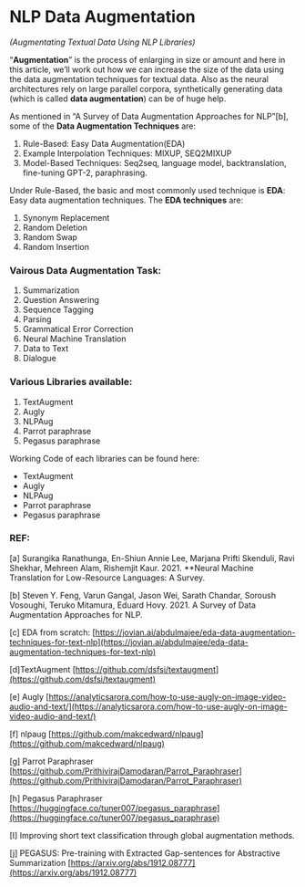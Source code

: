 # NLP Data Augmentation

*(Augmentating Textual Data Using NLP Libraries)*

“**Augmentation**” is the process of enlarging in size or amount and here in this article, we’ll work out how we can increase the size of the data using the data augmentation techniques for textual data. Also as the neural architectures rely on large parallel corpora, synthetically generating data (which is called **data augmentation**) can be of huge help.

As mentioned in “A Survey of Data Augmentation Approaches for NLP”[b], some of the **Data Augmentation Techniques** are:

1. Rule-Based: Easy Data Augmentation(EDA)
2. Example Interpolation Techniques: MIXUP, SEQ2MIXUP
3. Model-Based Techniques: Seq2seq, language model, backtranslation, fine-tuning GPT-2, paraphrasing.

Under Rule-Based, the basic and most commonly used technique is **EDA**: Easy data augmentation techniques. The **EDA techniques** are:

1. Synonym Replacement
2. Random Deletion
3. Random Swap
4. Random Insertion

### **Vairous Data Augmentation Task**:

1. Summarization
2. Question Answering
3. Sequence Tagging
4. Parsing
5. Grammatical Error Correction
6. Neural Machine Translation
7. Data to Text
8. Dialogue

### **Various Libraries available:**

1. TextAugment
2. Augly
3. NLPAug
4. Parrot paraphrase
5. Pegasus paraphrase

Working Code of each libraries can be found here:

* TextAugment
* Augly
* NLPAug
* Parrot paraphrase
* Pegasus paraphrase

### REF:

[a] Surangika Ranathunga, En-Shiun Annie Lee, Marjana Prifti Skenduli, Ravi Shekhar, Mehreen Alam, Rishemjit Kaur. 2021. **Neural Machine Translation for Low-Resource Languages: A Survey.

[b] Steven Y. Feng, Varun Gangal, Jason Wei, Sarath Chandar, Soroush Vosoughi, Teruko Mitamura, Eduard Hovy. 2021. A Survey of Data Augmentation Approaches for NLP.

[c] EDA from scratch: [https://jovian.ai/abdulmajee/eda-data-augmentation-techniques-for-text-nlp](https://jovian.ai/abdulmajee/eda-data-augmentation-techniques-for-text-nlp)

[d]TextAugment [https://github.com/dsfsi/textaugment](https://github.com/dsfsi/textaugment)

[e] Augly [https://analyticsarora.com/how-to-use-augly-on-image-video-audio-and-text/](https://analyticsarora.com/how-to-use-augly-on-image-video-audio-and-text/)

[f] nlpaug [https://github.com/makcedward/nlpaug](https://github.com/makcedward/nlpaug)

[g] Parrot Paraphraser [https://github.com/PrithivirajDamodaran/Parrot_Paraphraser](https://github.com/PrithivirajDamodaran/Parrot_Paraphraser)

[h] Pegasus Paraphraser [https://huggingface.co/tuner007/pegasus_paraphrase](https://huggingface.co/tuner007/pegasus_paraphrase)

[I] Improving short text classification through global augmentation methods.

[j] PEGASUS: Pre-training with Extracted Gap-sentences for Abstractive Summarization [https://arxiv.org/abs/1912.08777](https://arxiv.org/abs/1912.08777)
